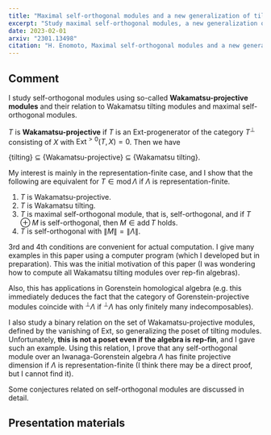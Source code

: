 ```yaml
---
title: "Maximal self-orthogonal modules and a new generalization of tilting modules"
excerpt: "Study maximal self-orthogonal modules, a new generalization of tilting modules = Wakamatsu-projective modules, and Wakamatsu tilting modules"
date: 2023-02-01
arxiv: "2301.13498"
citation: "H. Enomoto, Maximal self-orthogonal modules and a new generalization of tilting modules, arXiv:2301.13498."
---
```


## Comment

I study self-orthogonal modules using so-called **Wakamatsu-projective modules** and their relation to Wakamatsu tilting modules and maximal self-orthogonal modules.

$T$ is **Wakamatsu-projective** if $T$ is an Ext-progenerator of the category $T^\perp$ consisting of $X$ with $\operatorname{Ext}^{>0}(T, X) = 0$.
Then we have

{tilting} $\subseteq$ {Wakamatsu-projective} $\subseteq$ {Wakamatsu tilting}.

My interest is mainly in the representation-finite case, and I show that the following are equivalent for $T \in \mathsf{mod} \, \Lambda$ if $\Lambda$ is representation-finite.

1. $T$ is Wakamatsu-projective.
1. $T$ is Wakamatsu tilting.
1. $T$ is maximal self-orthogonal module, that is, self-orthogonal, and if $T \oplus M$ is self-orthogonal, then $M \in \mathsf{add} \, T$ holds.
1. $T$ is self-orthogonal with $\|M\| = \|\Lambda\|$.

3rd and 4th conditions are convenient for actual computation. I give many examples in this paper using a computer program (which I developed but in preparation). This was the initial motivation of this paper (I was wondering how to compute all Wakamatsu tilting modules over rep-fin algebras).

Also, this has applications in Gorenstein homological algebra (e.g. this immediately deduces the fact that the category of Gorenstein-projective modules coincide with $^\perp \Lambda$ if $^\perp\Lambda$ has only finitely many indecomposables).

I also study a binary relation on the set of Wakamatsu-projective modules, defined by the vanishing of Ext, so generalizing the poset of tilting modules.
Unfortunately, **this is not a poset even if the algebra is rep-fin**, and I gave such an example.
Using this relation, I prove that any self-orthogonal module over an Iwanaga-Gorenstein algebra $\Lambda$ has finite projective dimension if $\Lambda$ is representation-finite (I think there may be a direct proof, but I cannot find it).

Some conjectures related on self-orthogonal modules are discussed in detail.

## Presentation materials
